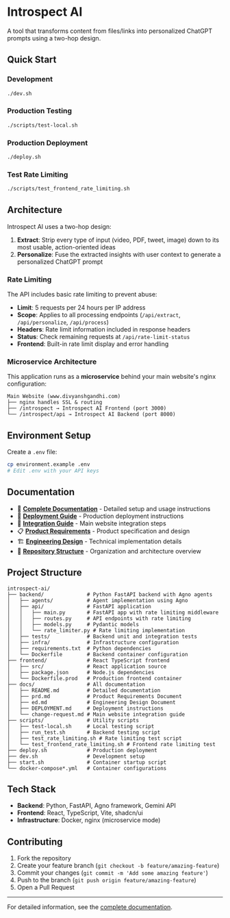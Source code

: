 # Introspect AI

A tool that transforms content from files/links into personalized ChatGPT prompts using a two-hop design.

## Quick Start

### Development
```bash
./dev.sh
```

### Production Testing
```bash
./scripts/test-local.sh
```

### Production Deployment
```bash
./deploy.sh
```

### Test Rate Limiting
```bash
./scripts/test_frontend_rate_limiting.sh
```

## Architecture

Introspect AI uses a two-hop design:
1. **Extract**: Strip every type of input (video, PDF, tweet, image) down to its most usable, action-oriented ideas
2. **Personalize**: Fuse the extracted insights with user context to generate a personalized ChatGPT prompt

### Rate Limiting

The API includes basic rate limiting to prevent abuse:
- **Limit**: 5 requests per 24 hours per IP address
- **Scope**: Applies to all processing endpoints (`/api/extract`, `/api/personalize`, `/api/process`)
- **Headers**: Rate limit information included in response headers
- **Status**: Check remaining requests at `/api/rate-limit-status`
- **Frontend**: Built-in rate limit display and error handling

### Microservice Architecture

This application runs as a **microservice** behind your main website's nginx configuration:

```
Main Website (www.divyanshgandhi.com)
├── nginx handles SSL & routing
├── /introspect → Introspect AI Frontend (port 3000)
└── /introspect/api → Introspect AI Backend (port 8000)
```

## Environment Setup

Create a `.env` file:
```bash
cp environment.example .env
# Edit .env with your API keys
```

## Documentation

- 📖 **[Complete Documentation](docs/README.md)** - Detailed setup and usage instructions
- 🚀 **[Deployment Guide](docs/DEPLOYMENT.md)** - Production deployment instructions
- 🔧 **[Integration Guide](docs/change-request.md)** - Main website integration steps
- 📋 **[Product Requirements](docs/prd.md)** - Product specification and design
- 🏗️ **[Engineering Design](docs/ed.md)** - Technical implementation details
- 📁 **[Repository Structure](docs/STRUCTURE.md)** - Organization and architecture overview

## Project Structure

```
introspect-ai/
├── backend/              # Python FastAPI backend with Agno agents
│   ├── agents/           # Agent implementation using Agno
│   ├── api/              # FastAPI application
│   │   ├── main.py       # FastAPI app with rate limiting middleware
│   │   ├── routes.py     # API endpoints with rate limiting
│   │   ├── models.py     # Pydantic models
│   │   └── rate_limiter.py # Rate limiting implementation
│   ├── tests/            # Backend unit and integration tests
│   ├── infra/            # Infrastructure configuration
│   ├── requirements.txt  # Python dependencies
│   └── Dockerfile        # Backend container configuration
├── frontend/             # React TypeScript frontend
│   ├── src/              # React application source
│   ├── package.json      # Node.js dependencies
│   └── Dockerfile.prod   # Production frontend container
├── docs/                 # All documentation
│   ├── README.md         # Detailed documentation
│   ├── prd.md            # Product Requirements Document
│   ├── ed.md             # Engineering Design Document
│   ├── DEPLOYMENT.md     # Deployment instructions
│   └── change-request.md # Main website integration guide
├── scripts/              # Utility scripts
│   ├── test-local.sh     # Local testing script
│   ├── run_test.sh       # Backend testing script
│   ├── test_rate_limiting.sh # Rate limiting test script
│   └── test_frontend_rate_limiting.sh # Frontend rate limiting test
├── deploy.sh             # Production deployment
├── dev.sh                # Development setup
├── start.sh              # Container startup script
└── docker-compose*.yml   # Container configurations
```

## Tech Stack

- **Backend**: Python, FastAPI, Agno framework, Gemini API
- **Frontend**: React, TypeScript, Vite, shadcn/ui
- **Infrastructure**: Docker, nginx (microservice mode)

## Contributing

1. Fork the repository
2. Create your feature branch (`git checkout -b feature/amazing-feature`)
3. Commit your changes (`git commit -m 'Add some amazing feature'`)
4. Push to the branch (`git push origin feature/amazing-feature`)
5. Open a Pull Request

---

For detailed information, see the [complete documentation](docs/README.md). 